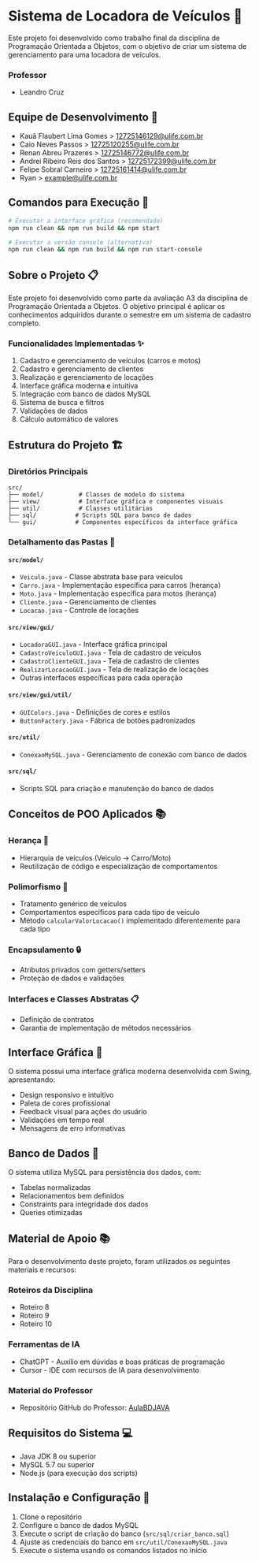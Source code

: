 # Sistema de Locadora de Veículos 🚗

Este projeto foi desenvolvido como trabalho final da disciplina de Programação Orientada a Objetos, com o objetivo de criar um sistema de gerenciamento para uma locadora de veículos.

### Professor
- Leandro Cruz

## Equipe de Desenvolvimento 👥

- Kauã Flaubert Lima Gomes > 12725146129@ulife.com.br
- Caio Neves Passos > 12725120255@ulife.com.br
- Renan Abreu Prazeres > 12725146772@ulife.com.br
- Andrei Ribeiro Reis dos Santos > 12725172399@ulife.com.br
- Felipe Sobral Carneiro > 12725161414@ulife.com.br
- Ryan > example@ulife.com.br

## Comandos para Execução 🚀

```bash
# Executar a interface gráfica (recomendado)
npm run clean && npm run build && npm start

# Executar a versão console (alternativa)
npm run clean && npm run build && npm run start-console
```

## Sobre o Projeto 📋

Este projeto foi desenvolvido como parte da avaliação A3 da disciplina de Programação Orientada a Objetos. O objetivo principal é aplicar os conhecimentos adquiridos durante o semestre em um sistema de cadastro completo.

### Funcionalidades Implementadas ✨

1. Cadastro e gerenciamento de veículos (carros e motos)
2. Cadastro e gerenciamento de clientes
3. Realização e gerenciamento de locações
4. Interface gráfica moderna e intuitiva
5. Integração com banco de dados MySQL
6. Sistema de busca e filtros
7. Validações de dados
8. Cálculo automático de valores

## Estrutura do Projeto 🏗️

### Diretórios Principais

```
src/
├── model/          # Classes de modelo do sistema
├── view/           # Interface gráfica e componentes visuais
├── util/           # Classes utilitárias
├── sql/           # Scripts SQL para banco de dados
└── gui/           # Componentes específicos da interface gráfica
```

### Detalhamento das Pastas 📁

#### `src/model/`
- `Veiculo.java` - Classe abstrata base para veículos
- `Carro.java` - Implementação específica para carros (herança)
- `Moto.java` - Implementação específica para motos (herança)
- `Cliente.java` - Gerenciamento de clientes
- `Locacao.java` - Controle de locações

#### `src/view/gui/`
- `LocadoraGUI.java` - Interface gráfica principal
- `CadastroVeiculoGUI.java` - Tela de cadastro de veículos
- `CadastroClienteGUI.java` - Tela de cadastro de clientes
- `RealizarLocacaoGUI.java` - Tela de realização de locações
- Outras interfaces específicas para cada operação

#### `src/view/gui/util/`
- `GUIColors.java` - Definições de cores e estilos
- `ButtonFactory.java` - Fábrica de botões padronizados

#### `src/util/`
- `ConexaoMySQL.java` - Gerenciamento de conexão com banco de dados

#### `src/sql/`
- Scripts SQL para criação e manutenção do banco de dados

## Conceitos de POO Aplicados 📚

### Herança 🔄
- Hierarquia de veículos (Veiculo → Carro/Moto)
- Reutilização de código e especialização de comportamentos

### Polimorfismo 🔄
- Tratamento genérico de veículos
- Comportamentos específicos para cada tipo de veículo
- Método `calcularValorLocacao()` implementado diferentemente para cada tipo

### Encapsulamento 🔒
- Atributos privados com getters/setters
- Proteção de dados e validações

### Interfaces e Classes Abstratas 📋
- Definição de contratos
- Garantia de implementação de métodos necessários

## Interface Gráfica 🎨

O sistema possui uma interface gráfica moderna desenvolvida com Swing, apresentando:
- Design responsivo e intuitivo
- Paleta de cores profissional
- Feedback visual para ações do usuário
- Validações em tempo real
- Mensagens de erro informativas

## Banco de Dados 💾

O sistema utiliza MySQL para persistência dos dados, com:
- Tabelas normalizadas
- Relacionamentos bem definidos
- Constraints para integridade dos dados
- Queries otimizadas

## Material de Apoio 📚

Para o desenvolvimento deste projeto, foram utilizados os seguintes materiais e recursos:

### Roteiros da Disciplina
- Roteiro 8
- Roteiro 9
- Roteiro 10

### Ferramentas de IA
- ChatGPT - Auxílio em dúvidas e boas práticas de programação
- Cursor - IDE com recursos de IA para desenvolvimento

### Material do Professor
- Repositório GitHub do Professor: [AulaBDJAVA](https://github.com/profleandrocruz8/AulaBDJAVA)

## Requisitos do Sistema 💻

- Java JDK 8 ou superior
- MySQL 5.7 ou superior
- Node.js (para execução dos scripts)

## Instalação e Configuração 🔧

1. Clone o repositório
2. Configure o banco de dados MySQL
3. Execute o script de criação do banco (`src/sql/criar_banco.sql`)
4. Ajuste as credenciais do banco em `src/util/ConexaoMySQL.java`
5. Execute o sistema usando os comandos listados no início
